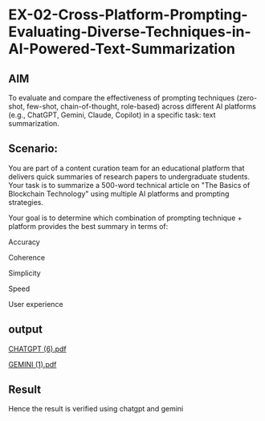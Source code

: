 # EX-02-Cross-Platform-Prompting-Evaluating-Diverse-Techniques-in-AI-Powered-Text-Summarization

## AIM
To evaluate and compare the effectiveness of prompting techniques (zero-shot, few-shot, chain-of-thought, role-based) across different AI platforms (e.g., ChatGPT, Gemini, Claude, Copilot) in a specific task: text summarization.

## Scenario:
You are part of a content curation team for an educational platform that delivers quick summaries of research papers to undergraduate students. Your task is to summarize a 500-word technical article on "The Basics of Blockchain Technology" using multiple AI platforms and prompting strategies.

Your goal is to determine which combination of prompting technique + platform provides the best summary in terms of:

Accuracy

Coherence

Simplicity

Speed

User experience

## output

[CHATGPT (6).pdf](https://github.com/user-attachments/files/23020651/CHATGPT.6.pdf)

[GEMINI (1).pdf](https://github.com/user-attachments/files/23020661/GEMINI.1.pdf)


## Result

Hence the result is verified using chatgpt and gemini
